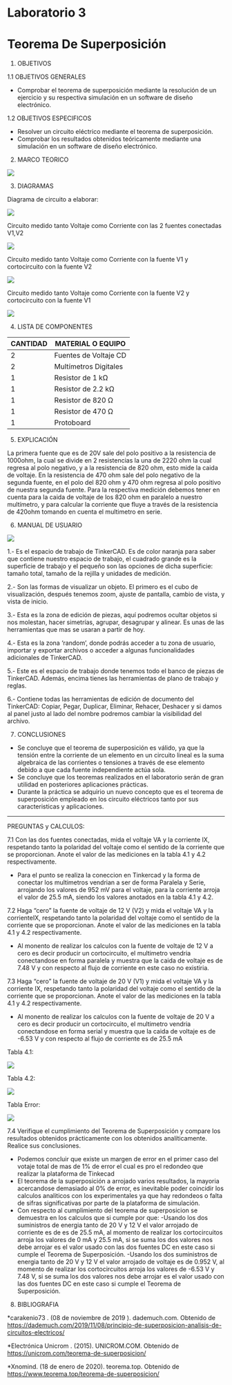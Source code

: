 # Laboratorio 3
# Teorema De Superposición
1. OBJETIVOS

1.1 OBJETIVOS GENERALES

* Comprobar el teorema de superposición mediante la resolución de un ejercicio y su respectiva simulación en un software de diseño electrónico.

1.2 OBJETIVOS ESPECIFICOS

* Resolver un circuito eléctrico mediante el teorema de superposición. 
* Comprobar   los   resultados   obtenidos   teóricamente   mediante   una   simulación   en   un software de diseño electrónico.

2. MARCO TEORICO

![](https://github.com/JosueCamp2020/Laboratorio-3/blob/main/Imagenes/Teorema%20de%20superposicio%CC%81n.jpg)

3. DIAGRAMAS

Diagrama de circuito a elaborar:

![](https://github.com/JosueCamp2020/Laboratorio-3/blob/main/Imagenes/CircuitoLab.png)

Circuito medido tanto Voltaje como Corriente con las 2 fuentes conectadas V1,V2

![](https://github.com/JosueCamp2020/Laboratorio-3/blob/main/Imagenes/CircuitoCompleto.png)

Circuito medido tanto Voltaje como Corriente con la fuente V1 y cortocircuito con la fuente V2

![](https://github.com/JosueCamp2020/Laboratorio-3/blob/main/Imagenes/CortoCircuito20V.png)

Circuito medido tanto Voltaje como Corriente con la fuente V2 y cortocircuito con la fuente V1

![](https://github.com/JosueCamp2020/Laboratorio-3/blob/main/Imagenes/CortoCircuito12V.png)

4. LISTA DE COMPONENTES

| CANTIDAD | MATERIAL O EQUIPO |
| ------------- | ------------- |
| 2 | Fuentes de Voltaje CD  |
| 2 | Multímetros Digitales |
| 1 | Resistor de 1 kΩ |
| 1 | Resistor de 2.2 kΩ |
| 1 | Resistor de 820 Ω  |
| 1 | Resistor de 470 Ω  |
| 1 | Protoboard  |

5. EXPLICACIÓN

La primera fuente que es de 20V sale del polo positivo a la resistencia de 1000ohm, la cual se divide en 2 resistencias la una de 2220 ohm la cual regresa al polo negativo, y a la resistencia de 820 ohm, esto mide la caida de voltaje.
En la resistencia de 470 ohm sale del polo negativo de la segunda fuente, en el polo del 820 ohm y 470 ohm regresa al polo positivo de nuestra segunda fuente.
Para la respectiva medición debemos tener en cuenta para la caida de voltaje de los 820 ohm en paralelo a nuestro multímetro, y para calcular la corriente que fluye a través de la resistencia de 420ohm tomando en cuenta el multimetro en serie.

6. MANUAL DE USUARIO

![](https://github.com/JosueCamp2020/Laboratorio-3/blob/main/Imagenes/Manual.jpg)

1.- Es el espacio de trabajo de TinkerCAD. Es de color naranja para saber que contiene nuestro espacio de trabajo, el cuadrado grande es la superficie de trabajo y el pequeño son las opciones de dicha superficie: tamaño total, tamaño de la rejilla y unidades de medición.

2.- Son las formas de visualizar un objeto. El primero es el cubo de visualización, después tenemos zoom, ajuste de pantalla, cambio de vista, y vista de inicio.

3.- Esta es la zona de edición de piezas, aquí podremos ocultar objetos si nos molestan, hacer simetrías, agrupar, desagrupar y alinear. Es unas de las herramientas que mas se usaran a partir de hoy.

4.- Esta es la zona ‘random’, donde podrás acceder a tu zona de usuario, importar y exportar archivos o acceder a algunas funcionalidades adicionales de TinkerCAD.

5.- Este es el espacio de trabajo donde tenemos todo el banco de piezas de TinkerCAD. Además, encima tienes las herramientas de plano de trabajo y reglas.

6.- Contiene todas las herramientas de edición de documento del TinkerCAD: Copiar, Pegar, Duplicar, Eliminar, Rehacer, Deshacer y si damos al panel justo al lado del nombre podremos cambiar la visibilidad del archivo.

7. CONCLUSIONES

* Se concluye que el teorema de superposición es válido, ya que la tensión entre la corriente de un elemento en un circuito lineal es la suma algebraica de las corrientes o tensiones a través de ese elemento debido a que cada fuente independiente actúa sola.
* Se concluye que los teoremas realizados en el laboratorio serán de gran utilidad en posteriores aplicaciones prácticas.
* Durante la práctica se adquirio un nuevo concepto que es el teorema de superposición empleado en los circuito eléctricos tanto por sus caracteristicas y aplicaciones.

--------------------------------------------------------------------------
PREGUNTAS y CALCULOS:

7.1 Con las dos fuentes conectadas, mida el voltaje VA y la corriente IX, respetando tanto la polaridad del voltaje como el sentido de la corriente que se proporcionan. Anote el valor de las mediciones en la tabla 4.1 y 4.2 respectivamente.

* Para el punto se realiza la coneccion en Tinkercad y la forma de conectar los multimetros vendrian a ser de forma Paralela y Serie, arrojando los valores de 952 mV para el voltaje, para la corriente arroja el valor de 25.5 mA, siendo los valores anotados en la tabla 4.1 y 4.2.

7.2 Haga “cero” la fuente de voltaje de 12 V (V2) y mida el voltaje VA y la corrienteIX, respetando tanto la polaridad del voltaje como el sentido de la corriente que se proporcionan. Anote el valor de las mediciones en la tabla 4.1 y 4.2 respectivamente.

* Al monento de realizar los calculos con la fuente de voltaje de 12 V a cero es decir producir un cortocircuito, el multimetro vendria conectandose en forma paralela y  muestra que la caida de voltaje es de 7.48 V y con respecto al flujo de corriente en este caso no existiria.

7.3 Haga “cero” la fuente de voltaje de 20 V (V1) y mida el voltaje VA y la corriente IX, respetando tanto la polaridad del voltaje como el sentido de la corriente que se proporcionan. Anote el valor de las mediciones en la tabla 4.1 y 4.2 respectivamente.

* Al monento de realizar los calculos con la fuente de voltaje de 20 V a cero es decir producir un cortocircuito, el multimetro vendria conectandose en forma serial y muestra que la caida de voltaje es de -6.53 V y con respecto al flujo de corriente es de 25.5 mA

Tabla 4.1:

![](https://github.com/JosueCamp2020/Laboratorio-3/blob/main/Imagenes/Tabla%204.1.png)

Tabla 4.2:

![](https://github.com/JosueCamp2020/Laboratorio-3/blob/main/Imagenes/Tabla%204.2.png)

Tabla Error:

![](https://github.com/JosueCamp2020/Laboratorio-3/blob/main/Imagenes/ERROR.png)

7.4 Verifique el cumplimiento del Teorema de Superposición y compare los resultados obtenidos prácticamente con los obtenidos analíticamente. Realice sus conclusiones.

* Podemos concluir que existe un margen de error en el primer caso del votaje total de mas de 1% de error el cual es pro el redondeo que realizar la plataforma de Tinkecad
* El teorema de la superposición a arrojado varios resultados, la mayoria acercandose demasiado al 0% de error, es inevitable poder coincidir los calculos analiticos con los experimentales ya que hay redondeos o falta de sifras significativas por parte de la plataforma de simulación.
* Con respecto al cumplimiento del teorema de superposicion se demuestra en los calculos que si cumple por que:
-Usando los dos suministros de energia tanto de 20 V y 12 V el valor arrojado de corriente es de es de 25.5 mA, al momento de realizar los cortocircuitos arroja los valores de 0 mA y 25.5 mA, si se suma los dos valores nos debe arrojar es el valor usado con las dos fuentes DC en este caso si cumple el Teorema de Superposición.
-Usando los dos suministros de energia tanto de 20 V y 12 V el valor arrojado de voltaje es de 0.952 V, al momento de realizar los cortocircuitos arroja los valores de -6.53 V y 7.48 V, si se suma los dos valores nos debe arrojar es el valor usado con las dos fuentes DC en este caso si cumple el Teorema de Superposición.

8. BIBLIOGRAFIA

*carakenio73 . (08 de noviembre de 2019 ). dademuch.com. Obtenido de https://dademuch.com/2019/11/08/principio-de-superposicion-analisis-de-circuitos-electricos/

*Electrónica Unicrom . (2015). UNICROM.COM. Obtenido de https://unicrom.com/teorema-de-superposicion/

*Xnomind. (18 de enero de 2020). teorema.top. Obtenido de https://www.teorema.top/teorema-de-superposicion/
